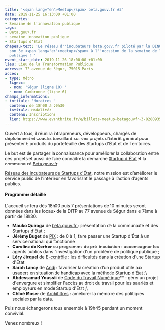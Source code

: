 ```yaml
---
title: '<span lang="en">Meetup</span> beta.gouv.fr #3'
date: 2019-11-25 16:13:00 +01:00
categories:
- Semaine de l'innovation publique
tags:
- Beta.gouv.fr
- semaine innovation publique
- Startups d'Etat
chapeau-text: 'Le réseau d''incubateurs beta.gouv.fr piloté par la DINUM organise
  son 3e <span lang="en">meetup</span> à l''occasion de la semaine de l''innovation
  publique ! '
event_start_date: 2019-11-26 18:00:00 +01:00
lieu: Lieu de la Transformation Publique
adresse: 77 avenue de Ségur, 75015 Paris
acces:
- type: Métro
  lignes:
  - nom: 'Ségur (ligne 10) '
  - nom: Cambronne (ligne 6)
champs_informations:
- intitule: 'Horaires '
  contenu: de 18h00 à 20h30
- intitule: Modalités
  contenu: Inscriptions
  lien: https://www.eventbrite.fr/e/billets-meetup-betagouvfr-3-82809352001
---
```


Ouvert à tous, il réunira intrapreneurs, développeurs, chargés de déploiement et coachs travaillant sur des projets d'intérêt général pour présenter 6 produits du portefeuille des Startups d'État et de Territoires.

Le but est de partager la connaissance pour améliorer la collaboration entre ces projets et aussi de faire connaître la démarche [Startup d'État](https://beta.gouv.fr/startups/ "Startup d’État - Lien externe") et la communauté [Beta.gouv.fr](https://beta.gouv.fr/incubateurs/ "Beta.gouv.fr - Lien externe").

[Réseau des incubateurs de Startups d'État](https://beta.gouv.fr/incubateurs/ "Réseau des incubateurs de Startups d'État - Lien externe"), notre mission est d’améliorer le service public de l’intérieur en favorisant le passage à l’action d’agents publics.

#### Programme détaillé  

L'accueil se fera dès 18h00 puis 7 présentations de 10 minutes seront données dans les locaux de la DITP au 77 avenue de Ségur dans le 7ème à partir de 18h30.

* **Mauko Quiroga** de [beta.gouv.fr ](http://beta.gouv.fr "beta.gouv.fr - Lien externe"): présentation de la communauté et des Startups d’État ;
* **Jérémy Buget** de [PIX](https://pix.fr/ "PIX - Lien externe") : de 0 à 1, faire passer une Startup d'État à un service national qui fonctionne 
* **Caroline de Kerhor** du programme de pré-incubation : accompagner les agents publics dans l'investigation d'un problème de politique publique ;
* **Léry Jicquel** de [E-contrôle](https://beta.gouv.fr/startups/e-controle.html "E-contrôle - Lien externe") : les difficultés dans la création d'une Startup d'État 
* **Sarah Lancy** de [Andi](https://beta.gouv.fr/startups/andi.html "Andi  - Lien externe") : favoriser la création d’un produit utile aux usagers en situation de handicap avec la méthode Startup d’État ;\
* **Abdessamad Youssfi** de [Code du Travail Numérique](https://code.travail.gouv.fr "Code du Travail Numérique - Lien externe")** : gérer un projet d'envergure et simplifier l'accès au droit du travail pour les salariés et employeurs en mode Startup d'État ;\
* **Chloé Moser** de [Archifiltres](https://entrepreneur-interet-general.etalab.gouv.fr/defis/2018/archifiltre.html "Archifiltres - Lien externe") : améliorer la mémoire des politiques sociales par la data.

Puis nous échangerons tous ensemble à 19h45 pendant un moment convivial.

Venez nombreux !